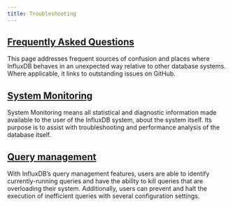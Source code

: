 ```yaml
---
title: Troubleshooting
---
```


## [Frequently Asked Questions](/influxdb/v1.4/troubleshooting/frequently-asked-questions/)

This page addresses frequent sources of confusion and places where InfluxDB behaves in an unexpected way relative to other database systems.
Where applicable, it links to outstanding issues on GitHub.

## [System Monitoring](/influxdb/v1.4/troubleshooting/statistics/)

System Monitoring means all statistical and diagnostic information made available to the user of the InfluxDB system, about the system itself.
Its purpose is to assist with troubleshooting and performance analysis of the database itself.

## [Query management](/influxdb/v1.4/troubleshooting/query_management/)

With InfluxDB’s query management features, users are able to identify currently-running queries and have the ability to kill queries that are overloading their system. Additionally, users can prevent and halt the execution of inefficient queries with several configuration settings.
